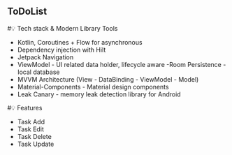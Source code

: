## ToDoList
#💡 Tech stack & Modern Library Tools
- Kotlin, Coroutines + Flow for asynchronous
- Dependency injection with Hilt
- Jetpack Navigation
- ViewModel - UI related data holder, lifecycle aware
-Room Persistence - local database
- MVVM Architecture (View - DataBinding - ViewModel - Model)
- Material-Components - Material design components
- Leak Canary - memory leak detection library for Android

#💡 Features
- Task Add
- Task Edit
- Task Delete
- Task Update
